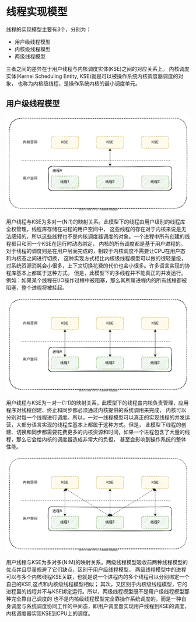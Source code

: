 # 线程实现模型
线程的实现模型主要有3个，分别为：
- 用户级线程模型
- 内核级线程模型
- 两级线程模型

三者之间的差异在于用户线程与内核调度实体(KSE)之间的对应关系上。
内核调度实体(Kernel Scheduling Entity, KSE)就是可以被操作系统内核调度器调度的对象，
也称为内核级线程，是操作系统内核的最小调度单元。

## 用户级线程模型
![用户级线程模型](https://github.com/smartfly/doc/blob/master/pic/线程模型-用户级线程模型.svg?raw=true)

用户线程与KSE为多对一(N:1)的映射关系。此模型下的线程由用户级别的线程库全权管理，线程库存储在进程的用户空间中，
这些线程的存在对于内核来说是无法感知的，所以这些线程也不是内核调度器调度的对象。一个进程中所有创建的线程都只和同一个KSE在运行时动态绑定，
内核的所有调度都是基于用户进程的。对于线程的调度则是在用户层面完成的，相较于内核调度不需要让CPU在用户态和内核态之间进行切换，
这种实现方式相比内核级线程模型可以做的很轻量级，对系统资源消耗会小很多，上下文切换花费的代价也会小很多。许多语言实现的协程库基本上都属于这种方式。
但是，此模型下的多线程并不能真正的并发运行。例如：如果某个线程在I/O操作过程中被阻塞，那么其所属进程内的所有线程都被阻塞，整个进程将被挂起。

![内核级线程模型](https://github.com/smartfly/doc/blob/master/pic/线程模型-内核级线程模型.svg?raw=true)

用户线程与KSE为一对一(1:1)的映射关系。此模型下的线程由内核负责管理，应用程序对线程创建、终止和同步都必须通过内核提供的系统调用来完成，
内核可以分别对每一个线程进行调度。所以，一对一线程模型可以真正的实现线程的并发运营，大部分语言实现的线程库基本上都属于这种方式。但是，
此模型下线程的创建、切换和同步都需要花费更多的内核资源和时间，如果一个进程包含了大量的线程，那么它会给内核的调度器造成非常大的负担，
甚至会影响到操作系统的整体性能。

![两级线程模型](https://github.com/smartfly/doc/blob/master/pic/线程模型-两级线程模型.svg?raw=true)

用户线程与KSE为多对多(N:M)的映射关系。两级线程模型吸收前两种线程模型的优点并且尽量规避了它们缺点，区别于用户级线程模型，
两级线程模型中的进程可以与多个内核线程KSE关联，也就是说一个进程内的多个线程可以分别绑定一个自己的KSE,这点和内核级线程模型相似；
其次，又区别于内核级线程模型，它的进程里的线程并不与KSE绑定运行。所以，两级线程模型既不是用户级线程模型那种完全靠自己调度的
也不是内核级线程模型完全靠操作系统调度的，而是一种自身调度与系统调度协同工作的中间态，即用户调度器实现用户线程到KSE的调度，
内核调度器实现KSE到CPU上的调度。

